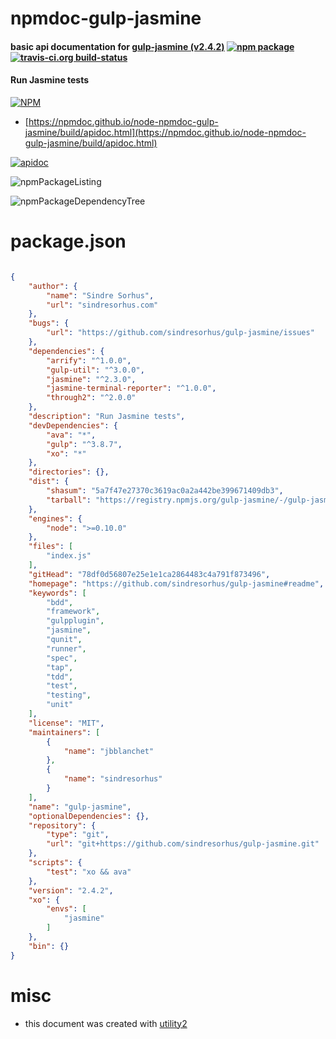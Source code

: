 # npmdoc-gulp-jasmine

#### basic api documentation for  [gulp-jasmine (v2.4.2)](https://github.com/sindresorhus/gulp-jasmine#readme)  [![npm package](https://img.shields.io/npm/v/npmdoc-gulp-jasmine.svg?style=flat-square)](https://www.npmjs.org/package/npmdoc-gulp-jasmine) [![travis-ci.org build-status](https://api.travis-ci.org/npmdoc/node-npmdoc-gulp-jasmine.svg)](https://travis-ci.org/npmdoc/node-npmdoc-gulp-jasmine)

#### Run Jasmine tests

[![NPM](https://nodei.co/npm/gulp-jasmine.png?downloads=true&downloadRank=true&stars=true)](https://www.npmjs.com/package/gulp-jasmine)

- [https://npmdoc.github.io/node-npmdoc-gulp-jasmine/build/apidoc.html](https://npmdoc.github.io/node-npmdoc-gulp-jasmine/build/apidoc.html)

[![apidoc](https://npmdoc.github.io/node-npmdoc-gulp-jasmine/build/screenCapture.buildCi.browser.%252Ftmp%252Fbuild%252Fapidoc.html.png)](https://npmdoc.github.io/node-npmdoc-gulp-jasmine/build/apidoc.html)

![npmPackageListing](https://npmdoc.github.io/node-npmdoc-gulp-jasmine/build/screenCapture.npmPackageListing.svg)

![npmPackageDependencyTree](https://npmdoc.github.io/node-npmdoc-gulp-jasmine/build/screenCapture.npmPackageDependencyTree.svg)



# package.json

```json

{
    "author": {
        "name": "Sindre Sorhus",
        "url": "sindresorhus.com"
    },
    "bugs": {
        "url": "https://github.com/sindresorhus/gulp-jasmine/issues"
    },
    "dependencies": {
        "arrify": "^1.0.0",
        "gulp-util": "^3.0.0",
        "jasmine": "^2.3.0",
        "jasmine-terminal-reporter": "^1.0.0",
        "through2": "^2.0.0"
    },
    "description": "Run Jasmine tests",
    "devDependencies": {
        "ava": "*",
        "gulp": "^3.8.7",
        "xo": "*"
    },
    "directories": {},
    "dist": {
        "shasum": "5a7f47e27370c3619ac0a2a442be399671409db3",
        "tarball": "https://registry.npmjs.org/gulp-jasmine/-/gulp-jasmine-2.4.2.tgz"
    },
    "engines": {
        "node": ">=0.10.0"
    },
    "files": [
        "index.js"
    ],
    "gitHead": "78df0d56807e25e1e1ca2864483c4a791f873496",
    "homepage": "https://github.com/sindresorhus/gulp-jasmine#readme",
    "keywords": [
        "bdd",
        "framework",
        "gulpplugin",
        "jasmine",
        "qunit",
        "runner",
        "spec",
        "tap",
        "tdd",
        "test",
        "testing",
        "unit"
    ],
    "license": "MIT",
    "maintainers": [
        {
            "name": "jbblanchet"
        },
        {
            "name": "sindresorhus"
        }
    ],
    "name": "gulp-jasmine",
    "optionalDependencies": {},
    "repository": {
        "type": "git",
        "url": "git+https://github.com/sindresorhus/gulp-jasmine.git"
    },
    "scripts": {
        "test": "xo && ava"
    },
    "version": "2.4.2",
    "xo": {
        "envs": [
            "jasmine"
        ]
    },
    "bin": {}
}
```



# misc
- this document was created with [utility2](https://github.com/kaizhu256/node-utility2)
